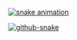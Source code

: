 <div align="center">
  <a href="https://github.com/heliossj">
  <!--<img height="180em" src="https://github-readme-stats.vercel.app/api?username=heliossj&show_icons=true&theme=dark&include_all_commits=true&count_private=true"/>
  <img height="180em" src="https://github-readme-stats.vercel.app/api/top-langs/?username=heliossj&layout=compact&langs_count=7&theme=dark"/> -->
</div>

 <!-- ![Snake animation](https://github.com/heliossj/heliossj/blob/output/github-contribution-grid-snake2.svg)-->

 ![snake animation](https://github.com/heliossj/heliossj/blob/output/github-contribution-grid-snake2.svg)
 
<picture>
  <source media="(prefers-color-scheme: dark)" srcset="github-snake-dark.svg" />
  <source media="(prefers-color-scheme: light)" srcset="github-snake.svg" />
  <img alt="github-snake" src="github-snake.svg" />
</picture>
